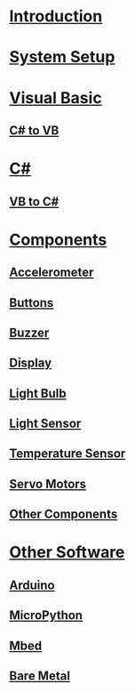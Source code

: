 # [Introduction](intro.md)
# [System Setup](system-setup.md)

# [Visual Basic](vb/intro.md)
## [C# to VB](vb/csharp-to-vb.md)

# [C#](csharp/intro.md)
## [VB to C#](csharp/vb-to-csharp.md)

# [Components](components/intro.md)
## [Accelerometer](components/accelerometer.md)
## [Buttons](components/buttons.md)
## [Buzzer](components/buzzer.md)
## [Display](components/display.md)
## [Light Bulb](components/light-bulb.md)
## [Light Sensor](components/light-sensor.md)
## [Temperature Sensor](components/temperature-sensor.md)
## [Servo Motors](components/servo-motors.md)
## [Other Components](components/other-components.md)
# [Other Software](other-software/intro.md)
## [Arduino](other-software/arduino.md)
## [MicroPython](other-software/micropython.md)
## [Mbed](other-software/mbed.md)
## [Bare Metal](other-software/bare-metal.md)
